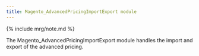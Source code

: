 ```yaml
---
title: Magento_AdvancedPricingImportExport module
---
```


{% include mrg/note.md %}

The Magento_AdvancedPricingImportExport module handles the import and export of the advanced pricing.

